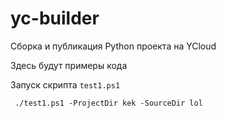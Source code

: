 # yc-builder
Сборка и публикация Python проекта на YCloud

Здесь будут примеры кода

Запуск скрипта `test1.ps1`
```shell
 ./test1.ps1 -ProjectDir kek -SourceDir lol
```